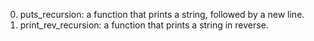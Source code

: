 0. puts_recursion: a function that prints a string, followed by a new line.
1. print_rev_recursion: a function that prints a string in reverse.